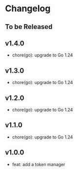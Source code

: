 # Changelog

## To be Released

## v1.4.0

* chore(go): upgrade to Go 1.24

## v1.3.0

* chore(go): upgrade to Go 1.24

## v1.2.0

* chore(go): upgrade to Go 1.24

## v1.1.0

* chore(go): upgrade to Go 1.24

## v1.0.0

* feat: add a token manager
